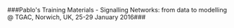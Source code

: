###Pablo's Training Materials - Signalling Networks: from data to modelling @ TGAC, Norwich, UK, 25-29 January 2016###
